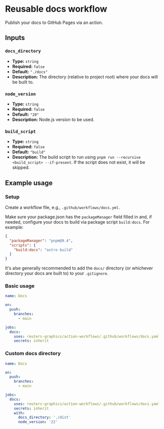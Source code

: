 # Reusable docs workflow

Publish your docs to GitHub Pages via an action.

## Inputs

### `docs_directory`
- **Type:** `string`
- **Required:** `false`
- **Default:** `"./docs"`
- **Description:** The directory (relative to project root) where your docs will be built to.

### `node_version`
- **Type:** `string`
- **Required:** `false`
- **Default:** `"20"`
- **Description:** Node.js version to be used.

### `build_script`
- **Type:** `string`
- **Required:** `false`
- **Default:** `"build"`
- **Description:** The build script to run using `pnpm run --recursive <build_script> --if-present`. If the script does not exist, it will be skipped.

## Example usage

### Setup

Create a workflow file, e.g., `.github/workflows/docs.yml`.

Make sure your package.json has the `packageManager` field filled in and, if needed, configure your docs to build via package script `build:docs`. For example:

```json
{
  "packageManager": "pnpm@9.4",
  "scripts": {
    "build:docs": "astro build"
  }
}
```

It's alse generally recommended to add the `docs/` directory (or whichever directory your docs are built to) to your `.gitignore`.

### Basic usage

```yaml
name: Docs

on:
  push:
    branches:
      - main

jobs:
  docs:
    uses: reuters-graphics/action-workflows/.github/workflows/docs.yaml@main
    secrets: inherit
```

### Custom docs directory

```yaml
name: Docs

on:
  push:
    branches:
      - main

jobs:
  docs:
    uses: reuters-graphics/action-workflows/.github/workflows/docs.yaml@main
    secrets: inherit
    with:
      docs_directory: './dist'
      node_version: '22'
```
